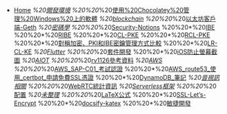 * [Home](/)
*%20[開發環境](/wiki/[00]開發環境/)
%20%20*%20[使用%20Chocolatey%20管理%20Windows%20上的軟體](/wiki/[00]開發環境/[00]使用%20Chocolatey%20管理%20Windows%20上的軟體)
*%20[blockchain](/wiki/[A]blockchain/)
%20%20*%20[以太坊客戶端-Geth](/wiki/[A]blockchain/[01]以太坊客戶端-Geth)
*%20[密碼學](/wiki/[B]密碼學/)
%20%20*%20[Security-Notions](/wiki/[B]密碼學/[00]Security-Notions)
%20%20*%20[IBE](/wiki/[B]密碼學/[01]IBE)
%20%20*%20[RIBE](/wiki/[B]密碼學/[02]RIBE)
%20%20*%20[CL-PKE](/wiki/[B]密碼學/[03]CL-PKE)
%20%20*%20[RCL-PKE](/wiki/[B]密碼學/[04]RCL-PKE)
%20%20*%20[對稱加密、PKI和IBE密鑰管理方式比較](/wiki/[B]密碼學/[05]對稱加密、PKI和IBE密鑰管理方式比較)
%20%20*%20[LR-CL-KE](/wiki/[B]密碼學/[06]LR-CL-KE)
*%20[Flutter](/wiki/[C]Flutter/)
%20%20*%20[套件開發](/wiki/[C]Flutter/[01]套件開發)
%20%20*%20[iOS防止螢幕截圖](/wiki/[C]Flutter/[02]iOS防止螢幕截圖)
*%20[AIOT](/wiki/[D]AIOT/)
%20%20*%20[rv1126參考資料](/wiki/[D]AIOT/[01]rv1126參考資料)
*%20[AWS](/wiki/[E]AWS/)
%20%20*%20[AWS_SAP-C01_考試認證](/wiki/[E]AWS/AWS_SAP-C01_考試認證)
%20%20*%20[AWS_route53_使用_certbot_申請免費SSL憑證](/wiki/[E]AWS/[01]AWS_route53_使用_certbot_申請免費SSL憑證)
%20%20*%20[DynamoDB_筆記](/wiki/[E]AWS/[02]DynamoDB_筆記)
*%20[音視訊相關](/wiki/[F]音視訊相關/)
%20%20*%20[WebRTC統計資訊](/wiki/[F]音視訊相關/[99]WebRTC統計資訊)
*%20[Serverless框架](/wiki/[G]Serverless框架/)
%20%20*%20[配置](/wiki/[G]Serverless框架/[00]配置)
*%20[未整理](/wiki/[Z]未整理/)
%20%20*%20[LaTeX公式](/wiki/[Z]未整理/LaTeX公式)
%20%20*%20[SSL-Let’s-Encrypt](/wiki/[Z]未整理/SSL-Let’s-Encrypt)
%20%20*%20[docsify-katex](/wiki/[Z]未整理/docsify-katex)
%20%20*%20[敏捷開發](/wiki/[Z]未整理/敏捷開發)
